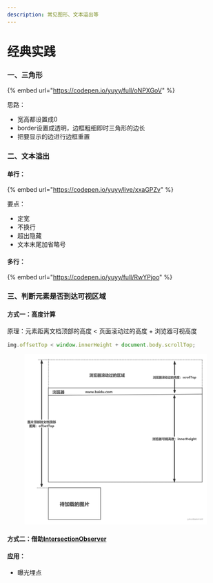 ```yaml
---
description: 常见图形、文本溢出等
---
```


# 经典实践

### 一、三角形

{% embed url="https://codepen.io/yuyy/full/oNPXGoV" %}

思路：

* 宽高都设置成0
* border设置成透明，边框粗细即时三角形的边长
* 把要显示的边进行边框重置



### 二、文本溢出

#### 单行：

{% embed url="https://codepen.io/yuyy/live/xxaGPZv" %}

要点：

* 定宽
* 不换行
* 超出隐藏
* 文本末尾加省略号

#### 多行：

{% embed url="https://codepen.io/yuyy/full/RwYPjoo" %}

### 三、判断元素是否到达可视区域

#### 方式一：高度计算

原理：元素距离文档顶部的高度 < 页面滚动过的高度 + 浏览器可视高度

```javascript
img.offsetTop < window.innerHeight + document.body.scrollTop;
```

<figure><img src="../../.gitbook/assets/image.png" alt=""><figcaption></figcaption></figure>



#### 方式二：借助[IntersectionObserver](https://developer.mozilla.org/zh-CN/docs/Web/API/IntersectionObserver)



#### 应用：

* 曝光埋点

